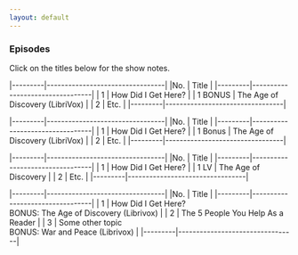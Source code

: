 ```yaml
---
layout: default
---
```

### Episodes
Click on the titles below for the show notes.

|---------|---------------------------------|
|No.      | Title                           |
|---------|---------------------------------|
| 1       | How Did I Get Here?             |
| 1 BONUS | The Age of Discovery (LibriVox) |
| 2       | Etc.                            |
|---------|---------------------------------|

|---------|---------------------------------|
|No.      | Title                           |
|---------|---------------------------------|
| 1       | How Did I Get Here?             |
| 1 Bonus | The Age of Discovery (LibriVox) |
| 2       | Etc.                            |
|---------|---------------------------------|

|---------|---------------------------------|
|No.      | Title                           |
|---------|---------------------------------|
| 1       | How Did I Get Here?             |
| 1 LV    | The Age of Discovery            |
| 2       | Etc.                            |
|---------|---------------------------------|

|---------|---------------------------------|
|No.      | Title                           |
|---------|---------------------------------|
| 1       | How Did I Get Here?<br>BONUS: The Age of Discovery (Librivox)            |
| 2       | The 5 People You Help As a Reader |
| 3       | Some other topic<br>BONUS: War and Peace (Librivox)                            |
|---------|---------------------------------|
